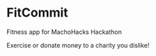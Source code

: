 <h1>FitCommit</h1>

Fitness app for MachoHacks Hackathon 

Exercise or donate money to a charity you dislike! 
